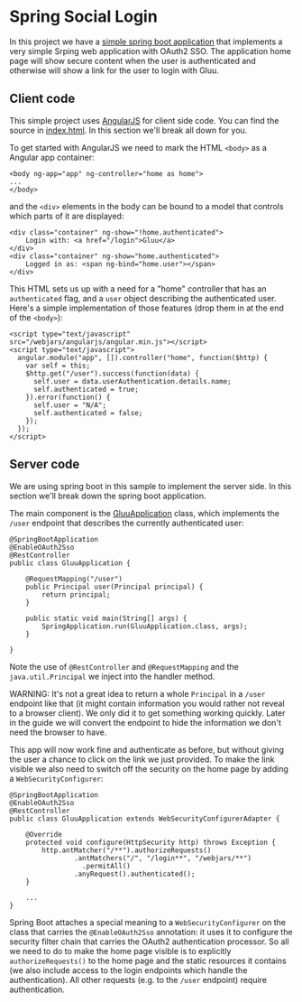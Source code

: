 # Spring Social Login

In this project we have a [simple spring boot application](https://projects.spring.io/spring-boot/) that implements a very simple Srping web application with OAuth2 SSO. The application home page will show secure content when the user is authenticated and otherwise will show a link for the user to login with Gluu.

## Client code

This simple project uses [AngularJS](https://angularjs.org/) for client side code. You can find the source in [index.html](src/main/resources/static/index.html). In this section we'll break all down for you.

To get started with AngularJS we need to mark the HTML `<body>` as a
Angular app container:

    <body ng-app="app" ng-controller="home as home">
    ...
    </body>

and the `<div>` elements in the body can be bound to a model that
controls which parts of it are displayed:

    <div class="container" ng-show="!home.authenticated">
    	Login with: <a href="/login">Gluu</a>
    </div>
    <div class="container" ng-show="home.authenticated">
    	Logged in as: <span ng-bind="home.user"></span>
    </div>

This HTML sets us up with a need for a "home" controller that has an
`authenticated` flag, and a `user` object describing the authenticated
user. Here's a simple implementation of those features (drop them in
at the end of the `<body>`):

    <script type="text/javascript" src="/webjars/angularjs/angular.min.js"></script>
    <script type="text/javascript">
      angular.module("app", []).controller("home", function($http) {
        var self = this;
        $http.get("/user").success(function(data) {
          self.user = data.userAuthentication.details.name;
          self.authenticated = true;
        }).error(function() {
          self.user = "N/A";
          self.authenticated = false;
        });
      });
    </script>

## Server code

We are using spring boot in this sample to implement the server side. In this section we'll break down the spring boot application.

The main component is the [GluuApplication](src/main/java/com/example/GluuApplication.java) class, which implements the `/user` endpoint that describes the currently
authenticated user:

    @SpringBootApplication
    @EnableOAuth2Sso
    @RestController
    public class GluuApplication {

        @RequestMapping("/user")
        public Principal user(Principal principal) {
            return principal;
        }

        public static void main(String[] args) {
            SpringApplication.run(GluuApplication.class, args);
        }

    }

Note the use of `@RestController` and `@RequestMapping` and the
`java.util.Principal` we inject into the handler method.

WARNING: It's not a great idea to return a whole `Principal` in a
`/user` endpoint like that (it might contain information you would
rather not reveal to a browser client). We only did it to get
something working quickly. Later in the guide we will convert the
endpoint to hide the information we don't need the browser to have.

This app will now work fine and authenticate as before, but without
giving the user a chance to click on the link we just provided. To
make the link visible we also need to switch off the security on the
home page by adding a `WebSecurityConfigurer`:


    @SpringBootApplication
    @EnableOAuth2Sso
    @RestController
    public class GluuApplication extends WebSecurityConfigurerAdapter {

        @Override
        protected void configure(HttpSecurity http) throws Exception {
            http.antMatcher("/**").authorizeRequests()
                    .antMatchers("/", "/login**", "/webjars/**")
                      .permitAll()
                    .anyRequest().authenticated();
        }

        ...
    }


Spring Boot attaches a special meaning to a `WebSecurityConfigurer` on
the class that carries the `@EnableOAuth2Sso` annotation: it uses it
to configure the security filter chain that carries the OAuth2
authentication processor. So all we need to do to make the home page
visible is to explicitly `authorizeRequests()` to the home page and
the static resources it contains (we also include access to the login
endpoints which handle the authentication). All other requests
(e.g. to the `/user` endpoint) require authentication.
